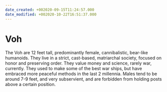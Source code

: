 ```yaml
---
date_created: +002020-09-15T11:24:57.000
date_modified: +002020-10-22T16:51:37.000
---
```


# Voh

The Voh are 12 feet tall, predominantly female, cannibalistic, bear-like humanoids. They live in a strict, cast-based, matriarchal society, focused on honor and preserving order. They value money and science, rarely war, currently. They used to make some of the best war ships, but have embraced more peaceful methods in the last 2 millennia. Males tend to be around 7-9 feet, and very subservient, and are forbidden from holding posts above a certain position.
